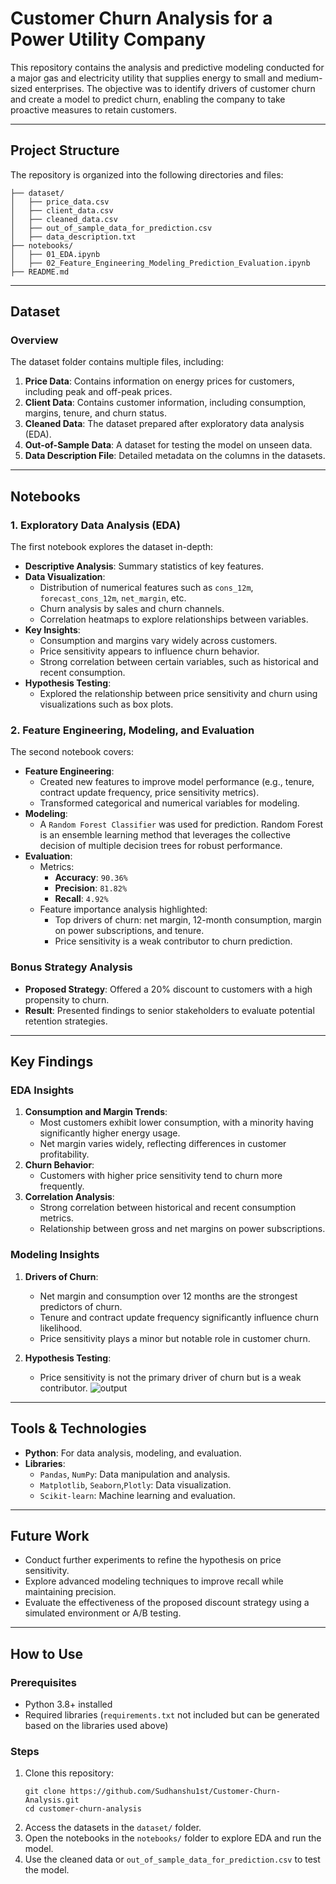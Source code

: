 # Customer Churn Analysis for a Power Utility Company

This repository contains the analysis and predictive modeling conducted for a major gas and electricity utility that supplies energy to small and medium-sized enterprises. The objective was to identify drivers of customer churn and create a model to predict churn, enabling the company to take proactive measures to retain customers.

---

## Project Structure

The repository is organized into the following directories and files:

```
├── dataset/
│   ├── price_data.csv
│   ├── client_data.csv
│   ├── cleaned_data.csv
│   ├── out_of_sample_data_for_prediction.csv
│   ├── data_description.txt
├── notebooks/
│   ├── 01_EDA.ipynb
│   ├── 02_Feature_Engineering_Modeling_Prediction_Evaluation.ipynb
├── README.md
```

---

## Dataset

### Overview
The dataset folder contains multiple files, including:
1. **Price Data**: Contains information on energy prices for customers, including peak and off-peak prices.
2. **Client Data**: Contains customer information, including consumption, margins, tenure, and churn status.
3. **Cleaned Data**: The dataset prepared after exploratory data analysis (EDA).
4. **Out-of-Sample Data**: A dataset for testing the model on unseen data.
5. **Data Description File**: Detailed metadata on the columns in the datasets.

---

## Notebooks

### 1. Exploratory Data Analysis (EDA)
The first notebook explores the dataset in-depth:
- **Descriptive Analysis**: Summary statistics of key features.
- **Data Visualization**:
  - Distribution of numerical features such as `cons_12m`, `forecast_cons_12m`, `net_margin`, etc.
  - Churn analysis by sales and churn channels.
  - Correlation heatmaps to explore relationships between variables.
- **Key Insights**:
  - Consumption and margins vary widely across customers.
  - Price sensitivity appears to influence churn behavior.
  - Strong correlation between certain variables, such as historical and recent consumption.
- **Hypothesis Testing**:
  - Explored the relationship between price sensitivity and churn using visualizations such as box plots.

### 2. Feature Engineering, Modeling, and Evaluation
The second notebook covers:
- **Feature Engineering**:
  - Created new features to improve model performance (e.g., tenure, contract update frequency, price sensitivity metrics).
  - Transformed categorical and numerical variables for modeling.
- **Modeling**:
  - A `Random Forest Classifier` was used for prediction. Random Forest is an ensemble learning method that leverages the collective decision of multiple decision trees for robust performance.
- **Evaluation**:
  - Metrics: 
    - **Accuracy**: `90.36%`
    - **Precision**: `81.82%`
    - **Recall**: `4.92%`
  - Feature importance analysis highlighted:
    - Top drivers of churn: net margin, 12-month consumption, margin on power subscriptions, and tenure.
    - Price sensitivity is a weak contributor to churn prediction.

### Bonus Strategy Analysis
- **Proposed Strategy**: Offered a 20% discount to customers with a high propensity to churn.
- **Result**: Presented findings to senior stakeholders to evaluate potential retention strategies.

---

## Key Findings

### EDA Insights
1. **Consumption and Margin Trends**:
   - Most customers exhibit lower consumption, with a minority having significantly higher energy usage.
   - Net margin varies widely, reflecting differences in customer profitability.
2. **Churn Behavior**:
   - Customers with higher price sensitivity tend to churn more frequently.
3. **Correlation Analysis**:
   - Strong correlation between historical and recent consumption metrics.
   - Relationship between gross and net margins on power subscriptions.

### Modeling Insights
1. **Drivers of Churn**:
   - Net margin and consumption over 12 months are the strongest predictors of churn.
   - Tenure and contract update frequency significantly influence churn likelihood.
   - Price sensitivity plays a minor but notable role in customer churn.

2. **Hypothesis Testing**:
   - Price sensitivity is not the primary driver of churn but is a weak contributor.
![output](https://github.com/user-attachments/assets/5e436dc9-a506-44be-8691-2f5677a02c2a)

---

## Tools & Technologies
- **Python**: For data analysis, modeling, and evaluation.
- **Libraries**:
  - `Pandas`, `NumPy`: Data manipulation and analysis.
  - `Matplotlib`, `Seaborn`,`Plotly`: Data visualization.
  - `Scikit-learn`: Machine learning and evaluation.

---

## Future Work
- Conduct further experiments to refine the hypothesis on price sensitivity.
- Explore advanced modeling techniques to improve recall while maintaining precision.
- Evaluate the effectiveness of the proposed discount strategy using a simulated environment or A/B testing.

---

## How to Use

### Prerequisites
- Python 3.8+ installed
- Required libraries (`requirements.txt` not included but can be generated based on the libraries used above)

### Steps
1. Clone this repository:
   ```
   git clone https://github.com/Sudhanshu1st/Customer-Churn-Analysis.git
   cd customer-churn-analysis
   ```
2. Access the datasets in the `dataset/` folder.
3. Open the notebooks in the `notebooks/` folder to explore EDA and run the model.
4. Use the cleaned data or `out_of_sample_data_for_prediction.csv` to test the model.
